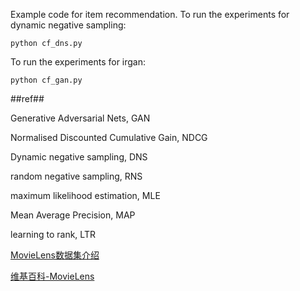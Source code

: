 Example code for item recommendation. To run the experiments for dynamic negative sampling:
```
python cf_dns.py
```
To run the experiments for irgan:
```
python cf_gan.py
```

##ref##

Generative Adversarial Nets, GAN

Normalised Discounted Cumulative Gain, NDCG

Dynamic negative sampling, DNS

random negative sampling, RNS

maximum likelihood estimation, MLE

Mean Average Precision, MAP

learning to rank, LTR

[MovieLens数据集介绍](http://www.letiantian.me/2014-11-20-introduce-movielens-dataset/)

[维基百科-MovieLens](https://zh.wikipedia.org/wiki/MovieLens)